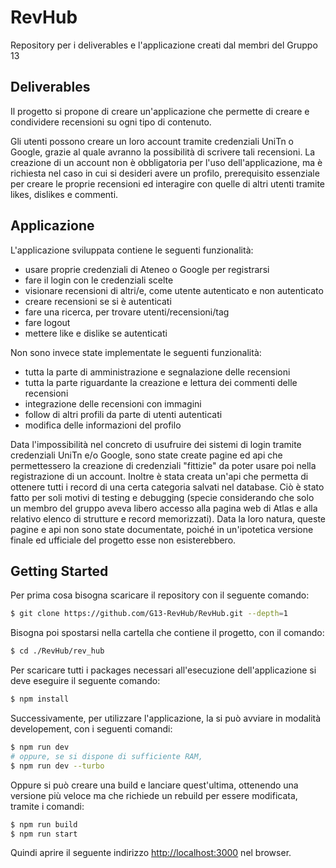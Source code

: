 # RevHub
Repository per i deliverables e l'applicazione creati dal membri del Gruppo 13

## Deliverables
Il progetto si propone di creare un'applicazione che permette di creare e
condividere recensioni su ogni tipo di contenuto.

Gli utenti possono creare un loro account tramite credenziali UniTn o Google,
grazie al quale avranno la possibilità di scrivere tali recensioni. La
creazione di un account non è obbligatoria per l'uso dell'applicazione, ma è
richiesta nel caso in cui si desideri avere un profilo, prerequisito essenziale
per creare le proprie recensioni ed interagire con quelle di altri utenti
tramite likes, dislikes e commenti.

## Applicazione
L'applicazione sviluppata contiene le seguenti funzionalità:
 - usare proprie credenziali di Ateneo o Google per registrarsi
 - fare il login con le credenziali scelte
 - visionare recensioni di altri/e, come utente autenticato e non autenticato
 - creare recensioni se si è autenticati
 - fare una ricerca, per trovare utenti/recensioni/tag
 - fare logout
 - mettere like e dislike se autenticati

Non sono invece state implementate le seguenti funzionalità:
 - tutta la parte di amministrazione e segnalazione delle recensioni
 - tutta la parte riguardante la creazione e lettura dei commenti delle
   recensioni
 - integrazione delle recensioni con immagini
 - follow di altri profili da parte di utenti autenticati
 - modifica delle informazioni del profilo

Data l'impossibilità nel concreto di usufruire dei sistemi di login tramite
credenziali UniTn e/o Google, sono state create pagine ed api che permettessero
la creazione di credenziali "fittizie" da poter usare poi nella registrazione di
un account. Inoltre è stata creata un'api che permetta di ottenere tutti i
record di una certa categoria salvati nel database. Ciò è stato fatto per soli
motivi di testing e debugging (specie considerando che solo un membro del gruppo
aveva libero accesso alla pagina web di Atlas e alla relativo elenco di
strutture e record memorizzati).  Data la loro natura, queste pagine e api non
sono state documentate, poiché in un'ipotetica versione finale ed ufficiale del
progetto esse non esisterebbero.

## Getting Started
Per prima cosa bisogna scaricare il repository con il seguente comando:
```bash
$ git clone https://github.com/G13-RevHub/RevHub.git --depth=1
```

Bisogna poi spostarsi nella cartella che contiene il progetto, con il comando:
```bash
$ cd ./RevHub/rev_hub
```

Per scaricare tutti i packages necessari all'esecuzione dell'applicazione si deve
eseguire il seguente comando:
```bash
$ npm install
```

Successivamente, per utilizzare l'applicazione, la si può avviare in modalità developement, con i
seguenti comandi:
```bash
$ npm run dev
# oppure, se si dispone di sufficiente RAM,
$ npm run dev --turbo
```

Oppure si può creare una build e lanciare quest'ultima, ottenendo una versione
più veloce ma che richiede un rebuild per essere modificata, tramite i comandi:
```bash
$ npm run build
$ npm run start
```

Quindi aprire il seguente indirizzo [http://localhost:3000](http://localhost:3000) nel browser.
